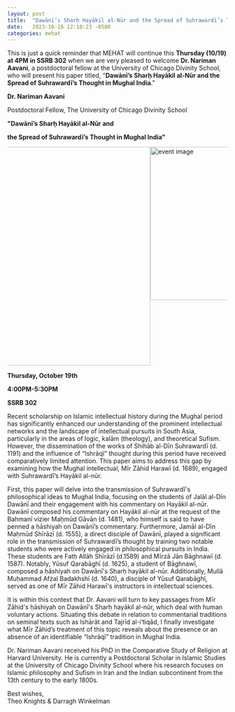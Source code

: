 ```yaml
---
layout: post
title:  "Dawānī’s Sharḥ Hayākil al-Nūr and the Spread of Suhrawardī’s Thought in Mughal India"
date:   2023-10-16 12:10:23 -0500
categories: mehat
---
```

<p class="last-paragraph">This is just a quick reminder that MEHAT will continue this <b>Thursday (10/19) at 4PM in SSRB 302</b> when we are very pleased to welcome <b>Dr. Nariman Aavani</b>, a postdoctoral fellow at the University of Chicago Divinity School, who will present his paper titled, "<b>Dawānī’s Sharḥ Hayākil al-Nūr and the Spread of Suhrawardī’s Thought in Mughal India</b>."</p>
<div class="center-text-mehat">
    <p><b>Dr. Nariman Aavani</b></p>
    <p>Postdoctoral Fellow, The University of Chicago Divinity School</p> 
    <p><b>"Dawānī’s Sharḥ Hayākil al-Nūr and</b></p>
    <p><b> the Spread of Suhrawardī’s Thought in Mughal India"</b></p>
</div>
<div style="display: flex; justify-content: center; overflow-x: auto;">
  <div class="desktoponly" style="max-width: 100%;">
    <a href="{{ site.url }}/images/sharh dawani.jpg" target="_blank">
      <img alt="event image" src="{{ site.url }}/images/sharh dawani.jpg" 
        style="width: 500px;" />
    </a>
  </div>
  <div class="mobileonly" style="max-width: 100%;">
    <a href="{{ site.url }}/images/sharh dawani.jpg" target="_blank">
      <img alt="event image" src="{{ site.url }}/images/sharh dawani.jpg"
        style="width: 350px;" />
    </a>
  </div>
</div>
<div class="center-text-mehat">
    <p><b>Thursday, October 19th</b></p>
    <p><b>4:00PM-5:30PM</b></p> 
    <p><b>SSRB 302</b></p>
</div>
<p class="last-paragraph">Recent scholarship on Islamic intellectual history during the Mughal period has significantly enhanced our understanding of the prominent intellectual networks and the landscape of intellectual pursuits in South Asia, particularly in the areas of logic, kalām (theology), and theoretical Sufism. However, the dissemination of the works of Shihāb al-Dīn Suhrawardī (d. 1191) and the influence of “Ishrāqī” thought during this period have received comparatively limited attention. This paper aims to address this gap by examining how the Mughal intellectual, Mīr Zāhid Harawī (d. 1689), engaged with Suhrawardī’s Hayākil al-nūr.</p> 

<p class="last-paragraph">First, this paper will delve into the transmission of Suhrawardī's philosophical ideas to Mughal India, focusing on the students of Jalāl al-Dīn Dawānī and their engagement with his commentary on Hayākil al-nūr. Dawānī composed his commentary on Hayākil al-nūr at the request of the Bahmanī vizier Maḥmūd Gāvān (d. 1481), who himself is said to have penned a ḥāshiyah on Dawānī’s commentary. Furthermore, Jamāl al-Dīn Maḥmūd Shīrāzī (d. 1555), a direct disciple of Dawānī, played a significant role in the transmission of Suhrawardī’s thought by training two notable students who were actively engaged in philosophical pursuits in India. These students are Fatḥ Allāh Shīrāzī (d.1589) and Mīrzā Jān Bāghnawī (d. 1587). Notably, Yūsuf Qarabāghī (d. 1625), a student of Bāghnawī, composed a ḥāshiyah on Dawānī's Sharḥ hayākil al-nūr. Additionally, Mullā Muḥammad Afżal Badakhshī (d. 1640), a disciple of Yūsuf Qarabāghī, served as one of Mīr Zāhid Harawī's instructors in intellectual sciences.</p> 

<p class="last-paragraph">It is within this context that Dr. Aavani will turn to key passages from Mīr Zāhid's ḥāshiyah on Dawānī's Sharḥ hayākil al-nūr, which deal with human voluntary actions. Situating this debate in relation to commentarial traditions on seminal texts such as Ishārāt and Tajrīd al-i‘tiqād, I finally investigate what Mīr Zāhid’s treatment of this topic reveals about the presence or an absence of an identifiable “Ishrāqī” tradition in Mughal India.</p>

<p class="last-paragraph"> Dr. Nariman Aavani received his PhD in the Comparative Study of Religion at Harvard University. He is currently a Postdoctoral Scholar in Islamic Studies at the University of Chicago Divinity School where his research focuses on Islamic philosophy and Sufism in Iran and the Indian subcontinent from the 13th century to the early 1800s.</p>

<p class="last-paragraph">Best wishes,
<br>Theo Knights & Darragh Winkelman</p>
